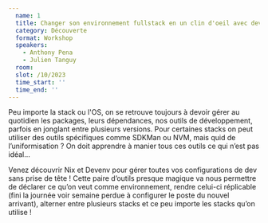 ```yaml
---
  name: 1
  title: Changer son environnement fullstack en un clin d'oeil avec devenv
  category: Découverte
  format: Workshop
  speakers: 
    - Anthony Pena
    - Julien Tanguy
  room: 
  slot: /10/2023
  time_start: ''
  time_end: ''
---
```

Peu importe la stack ou l'OS, on se retrouve toujours à devoir gérer au quotidien les packages, leurs dépendances, nos outils de développement, parfois en jonglant entre plusieurs versions. Pour certaines stacks on peut utiliser des outils spécifiques comme SDKMan ou NVM, mais quid de l’uniformisation ? On doit apprendre à manier tous ces outils ce qui n’est pas idéal…

Venez découvrir Nix et Devenv pour gérer toutes vos configurations de dev sans prise de tête ! Cette paire d’outils presque magique va nous permettre de déclarer ce qu’on veut comme environnement, rendre celui-ci réplicable (fini la journée voir semaine perdue à configurer le poste du nouvel arrivant), alterner entre plusieurs stacks et ce peu importe les stacks qu’on utilise !
